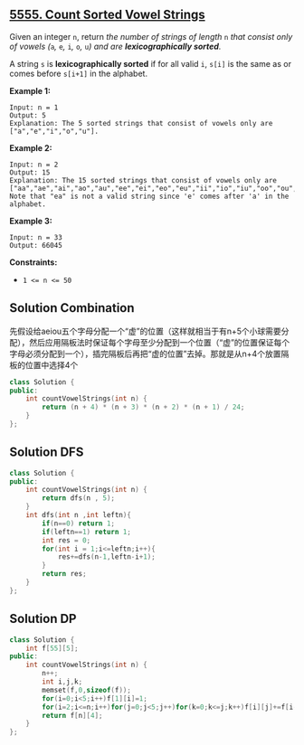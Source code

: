## [5555. Count Sorted Vowel Strings](https://leetcode-cn.com/problems/count-sorted-vowel-strings/)

Given an integer `n`, return *the number of strings of length* `n` *that consist only of vowels (*`a`*,* `e`*,* `i`*,* `o`*,* `u`*) and are **lexicographically sorted**.*

A string `s` is **lexicographically sorted** if for all valid `i`, `s[i]` is the same as or comes before `s[i+1]` in the alphabet.

**Example 1:**

```
Input: n = 1
Output: 5
Explanation: The 5 sorted strings that consist of vowels only are ["a","e","i","o","u"].
```

**Example 2:**

```
Input: n = 2
Output: 15
Explanation: The 15 sorted strings that consist of vowels only are
["aa","ae","ai","ao","au","ee","ei","eo","eu","ii","io","iu","oo","ou","uu"].
Note that "ea" is not a valid string since 'e' comes after 'a' in the alphabet.
```

**Example 3:**

```
Input: n = 33
Output: 66045
```

**Constraints:**

- `1 <= n <= 50` 

## Solution Combination

先假设给aeiou五个字母分配一个“虚”的位置（这样就相当于有n+5个小球需要分配），然后应用隔板法时保证每个字母至少分配到一个位置（“虚”的位置保证每个字母必须分配到一个），插完隔板后再把“虚的位置”去掉。那就是从n+4个放置隔板的位置中选择4个

```c++
class Solution {
public:
    int countVowelStrings(int n) {
        return (n + 4) * (n + 3) * (n + 2) * (n + 1) / 24;
    }
};


```



## Solution DFS

```c++
class Solution {
public:
    int countVowelStrings(int n) {
        return dfs(n , 5);
    }
    int dfs(int n ,int leftn){
        if(n==0) return 1;
        if(leftn==1) return 1;
        int res = 0;
        for(int i = 1;i<=leftn;i++){
            res+=dfs(n-1,leftn-i+1);
        }
        return res;
    }
};
```

## Solution DP

```c++
class Solution {
    int f[55][5];
public:
    int countVowelStrings(int n) {
        n++;
        int i,j,k;
        memset(f,0,sizeof(f));
        for(i=0;i<5;i++)f[1][i]=1;
        for(i=2;i<=n;i++)for(j=0;j<5;j++)for(k=0;k<=j;k++)f[i][j]+=f[i-1][k];
        return f[n][4];
    }
};
```


